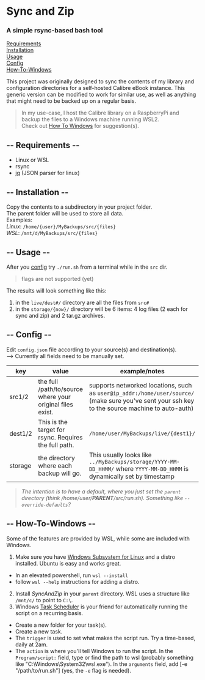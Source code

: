 # Sync and Zip
### A simple rsync-based bash tool

[Requirements](#---requirements---)  
[Installation](#---installation---)  
[Usage](#---usage---)  
[Config](#---config---)  
[How-To-Windows](#---how-to-windows---)  

This project was originally designed to sync the contents of my library and configuration directories for a self-hosted Calibre eBook instance. This generic version can be modified to work for similar use, as well as anything that might need to be backed up on a regular basis. 
>In my use-case, I host the Calibre library on a RaspberryPi and backup the files to a Windows machine running WSL2.  
Check out [How To Windows](#how-to-windows) for suggestion(s).

## -- Requirements --  
 - Linux or WSL
 - rsync
 - [jq](https://jqlang.github.io/jq/) (JSON parser for linux)

## -- Installation --

Copy the contents to a subdirectory in your project folder.  
The parent folder will be used to store all data.   
Examples:  
*Linux*: `/home/{user}/MyBackups/src/{files}`  
*WSL*: `/mnt/d/MyBackups/src/{files}`

## -- Usage --  
After you [config](#---config---) try `./run.sh` from a terminal while in the `src` dir.
> flags are not supported (yet)  

The results will look something like this:
1) in the `live/dest#/` directory are all the files from `src#`
2) in the `storage/{now}/` directory will be 6 items: 4 log files (2 each for sync and zip) and 2 tar.gz archives.  

## -- Config --  

Edit `config.json` file according to your source(s) and destination(s).  
--> Currently all fields need to be manually set.     
  
| key | value | example/notes |  
| --- | --- | --- |  
| src1/2 | the full /path/to/source where your original files exist. | supports networked locations, such as `user@ip_addr:/home/user/source/` (make sure you've sent your ssh key to the source machine to auto-auth) |  
| dest1/2 | This is the target for rsync. Requires the full path. |  `/home/user/MyBackups/live/{dest1}/` |  
| storage | the directory where each backup will go. | This usually looks like `../MyBackups/storage/YYYY-MM-DD_HHMM/` where `YYYY-MM-DD_HHMM` is dynamically set by timestamp |
>*The intention is to have a default, where you just set the `parent` directory (think /home/user/**PARENT**/src/run.sh). Something like `--override-defaults`?*

## -- How-To-Windows --
Some of the features are provided by WSL, while some are included with Windows.  
 1) Make sure you have [Windows Subsystem for Linux](https://learn.microsoft.com/en-us/windows/wsl/install) and a distro installed. Ubuntu is easy  and works great.  
 - In an elevated powershell, run `wsl --install`  
 - follow `wsl --help` instructions for adding a distro.  
 2) Install *SyncAndZip* in your `parent` directory. WSL uses a structure like `/mnt/c/` to point to `C:\`.  
 3) Windows [Task Scheduler](https://learn.microsoft.com/en-us/windows/win32/taskschd/task-scheduler-start-page) is your friend for automatically running the script on a recurring basis.  
  - Create a new folder for your task(s). 
  - Create a new task.  
  - The `trigger` is used to set what makes the script run. Try a time-based, daily at 2am.  
  - The `action` is where you'll tell Windows to run the script. In the `Program/script:` field, type or find the path to wsl (probably something like "C:\Windows\System32\wsl.exe"). In the `arguments` field, add [-e "/path/to/run.sh"] (yes, the `-e` flag is needed). 